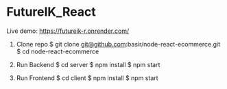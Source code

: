 # FutureIK_React

Live demo: https://futureik-r.onrender.com/

1. Clone repo
$ git clone git@github.com:basir/node-react-ecommerce.git
$ cd node-react-ecommerce

2. Run Backend
$ cd server
$ npm install
$ npm start

3. Run Frontend
$ cd client
$ npm install
$ npm start
